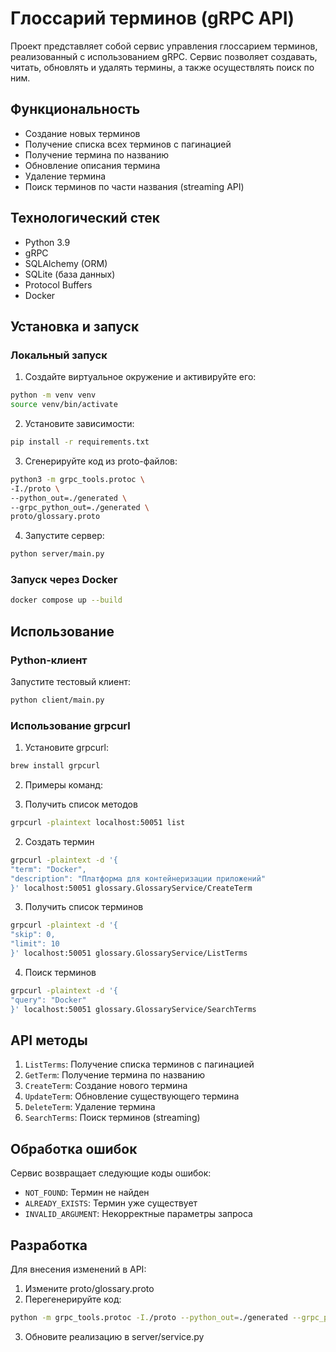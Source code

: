 # Глоссарий терминов (gRPC API)

Проект представляет собой сервис управления глоссарием терминов, реализованный с использованием gRPC. Сервис позволяет создавать, читать, обновлять и удалять термины, а также осуществлять поиск по ним.

## Функциональность

- Создание новых терминов
- Получение списка всех терминов с пагинацией
- Получение термина по названию
- Обновление описания термина
- Удаление термина
- Поиск терминов по части названия (streaming API)

## Технологический стек

- Python 3.9
- gRPC
- SQLAlchemy (ORM)
- SQLite (база данных)
- Protocol Buffers
- Docker

## Установка и запуск

### Локальный запуск

1. Создайте виртуальное окружение и активируйте его: 

```bash
python -m venv venv
source venv/bin/activate
```

2. Установите зависимости:

```bash
pip install -r requirements.txt
```

3. Сгенерируйте код из proto-файлов:

```bash
python3 -m grpc_tools.protoc \
-I./proto \
--python_out=./generated \
--grpc_python_out=./generated \
proto/glossary.proto
```

4. Запустите сервер:

```bash
python server/main.py
```

### Запуск через Docker

```bash
docker compose up --build
```

## Использование

### Python-клиент

Запустите тестовый клиент:

```bash
python client/main.py
```

### Использование grpcurl

1. Установите grpcurl:

```bash
brew install grpcurl
```

2. Примеры команд:

1. Получить список методов

```bash
grpcurl -plaintext localhost:50051 list
```

2. Создать термин

```bash
grpcurl -plaintext -d '{
"term": "Docker",
"description": "Платформа для контейнеризации приложений"
}' localhost:50051 glossary.GlossaryService/CreateTerm
```

3. Получить список терминов

```bash
grpcurl -plaintext -d '{
"skip": 0,
"limit": 10
}' localhost:50051 glossary.GlossaryService/ListTerms
```

4. Поиск терминов

```bash
grpcurl -plaintext -d '{
"query": "Docker"
}' localhost:50051 glossary.GlossaryService/SearchTerms
```

## API методы

1. `ListTerms`: Получение списка терминов с пагинацией
2. `GetTerm`: Получение термина по названию
3. `CreateTerm`: Создание нового термина
4. `UpdateTerm`: Обновление существующего термина
5. `DeleteTerm`: Удаление термина
6. `SearchTerms`: Поиск терминов (streaming)

## Обработка ошибок

Сервис возвращает следующие коды ошибок:
- `NOT_FOUND`: Термин не найден
- `ALREADY_EXISTS`: Термин уже существует
- `INVALID_ARGUMENT`: Некорректные параметры запроса

## Разработка

Для внесения изменений в API:
1. Измените proto/glossary.proto
2. Перегенерируйте код:

```bash
python -m grpc_tools.protoc -I./proto --python_out=./generated --grpc_python_out=./generated proto/glossary.proto
```
3. Обновите реализацию в server/service.py